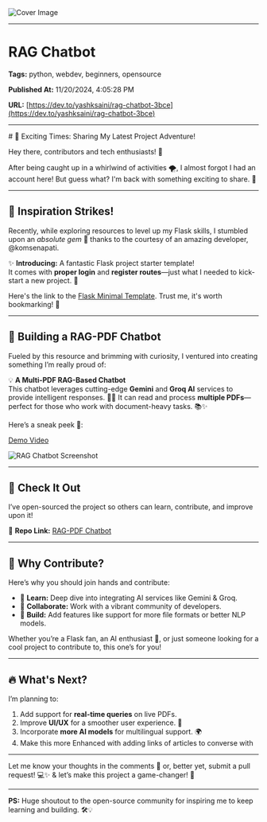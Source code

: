   <img src="https://media2.dev.to/dynamic/image/width=1000,height=420,fit=cover,gravity=auto,format=auto/https%3A%2F%2Fdev-to-uploads.s3.amazonaws.com%2Fuploads%2Farticles%2Fv23i24xgn5d8oeqp93ng.jpg" alt="Cover Image" />
  <hr />
  
  # RAG Chatbot
  
  **Tags:** python, webdev, beginners, opensource

  **Published At:** 11/20/2024, 4:05:28 PM

  **URL:** [https://dev.to/yashksaini/rag-chatbot-3bce](https://dev.to/yashksaini/rag-chatbot-3bce)

  <hr />
  # 🌟 Exciting Times: Sharing My Latest Project Adventure!

Hey there, contributors and tech enthusiasts! 👋 

After being caught up in a whirlwind of activities 🌪️, I almost forgot I had an account here! But guess what? I'm back with something exciting to share. 🎉

---

## 🌱 Inspiration Strikes!

Recently, while exploring resources to level up my Flask skills, I stumbled upon an *absolute gem* 💎 thanks to the courtesy of an amazing developer, @komsenapati.  

✨ **Introducing:** A fantastic Flask project starter template!  
It comes with **proper login** and **register routes**—just what I needed to kick-start a new project. 🚀  

Here's the link to the [Flask Minimal Template](https://github.com/pheonix-coder/flask-minimal-template). Trust me, it's worth bookmarking! 🔖  

---

## 🤖 Building a RAG-PDF Chatbot  

Fueled by this resource and brimming with curiosity, I ventured into creating something I’m really proud of:  

💡 **A Multi-PDF RAG-Based Chatbot**  
This chatbot leverages cutting-edge **Gemini** and **Groq AI** services to provide intelligent responses. 📄💬 It can read and process **multiple PDFs**—perfect for those who work with document-heavy tasks. 📚✨  

Here’s a sneak peek 👀:  

[Demo Video](https://www.youtube.com/watch?v=eruXhixW1VM)

![RAG Chatbot Screenshot](https://dev-to-uploads.s3.amazonaws.com/uploads/articles/5apb65fref4domvmyp68.png)

---

## 🔗 Check It Out  

I’ve open-sourced the project so others can learn, contribute, and improve upon it!  

🔗 **Repo Link:** [RAG-PDF Chatbot](https://github.com/yashksaini-coder/RAG-PDF-Chatbot)  

---

## 💬 Why Contribute?  

Here’s why you should join hands and contribute:  
- 🚀 **Learn:** Deep dive into integrating AI services like Gemini & Groq.  
- 🤝 **Collaborate:** Work with a vibrant community of developers.  
- 🔧 **Build:** Add features like support for more file formats or better NLP models.  

Whether you’re a Flask fan, an AI enthusiast 🤖, or just someone looking for a cool project to contribute to, this one’s for you!  

---

## 🔥 What's Next?

I’m planning to:  
1. Add support for **real-time queries** on live PDFs.  
2. Improve **UI/UX** for a smoother user experience. 🎨  
3. Incorporate **more AI models** for multilingual support. 🌍  
4. Make this more Enhanced with adding links of articles to converse with

---

Let me know your thoughts in the comments 💬 or, better yet, submit a pull request! 💻✨ & let’s make this project a game-changer! 🌟  

--- 

**PS:** Huge shoutout to the open-source community for inspiring me to keep learning and building. 🛠️💡    
  
